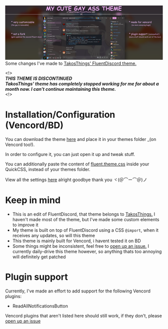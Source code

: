 ![# My Cute Gay Ass Theme](./marketing/marketing.png)
Some changes I've made to [TakosThings' FluentDiscord theme.](https://github.com/TakosThings/Fluent-Discord)

<!> <br/>
***THIS THEME IS DISCONTINUED*** <br/>
***TakosThings' theme has completely stopped working for me for about a month now. I can't continue maintaining this theme.*** <br/>
<!> <br/>

# Installation/Configuration (Vencord/BD)
You can download the theme [here](./fluent.theme.css) and place it in your themes folder _(on Vencord too!).

In order to configure it, you can just open it up and tweak stuff.

You can additionally paste the content of [fluent.theme.css](./fluent.theme.css) inside your QuickCSS, instead of your themes folder.

View all the settings [here](https://github.com/TakosThings/Fluent-Discord/wiki/Options) alright goodbye thank you ヾ(＠⌒ー⌒＠)ノ

# Keep in mind
- This is an edit of FluentDiscord, that theme belongs to [TakosThings.](https://github.com/TakosThings)
  I haven't made most of the theme, but I've made some custom elements to improve it
- My theme is built on top of FluentDiscord using a CSS `@import`, when it receives any updates, so will this theme
- This theme is mainly built for Vencord, i havent tested it on BD
- Some things might be inconsistent, feel free to [open up an issue.](../../issues/new)
  I currently daily-drive this theme however, so anything thats too annoying will definitely get patched

# Plugin support
Currently, I've made an effort to add support for the following Vencord plugins:
- ReadAllNotificationsButton

Vencord plugins that aren't listed here should still work, if they don't, please [open up an issue](../../issues/new)
